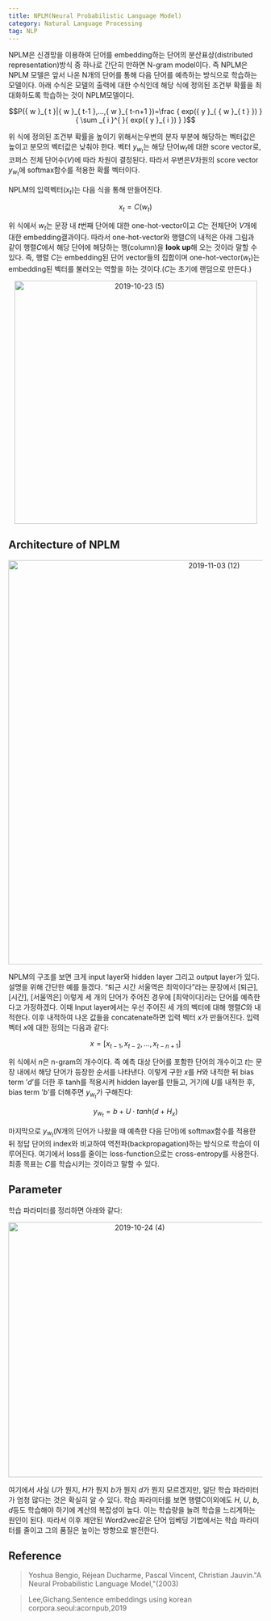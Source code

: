```yaml
---
title: NPLM(Neural Probabilistic Language Model)
category: Natural Language Processing
tag: NLP
---
```


NPLM은 신경망을 이용하여 단어를 embedding하는 단어의 분산표상(distributed representation)방식 중 하나로 간단히 만하면 N-gram model이다. 즉 NPLM은 NPLM 모델은 앞서 나온 N개의 단어를 통해 다음 단어를 예측하는 방식으로 학습하는 모델이다. 아래 수식은 모델의 출력에 대한 수식인데 해당 식에 정의된 조건부 확률을 최대화하도록 학습하는 것이 NPLM모델이다.

$$P({ w }_{ t }|{ w }_{ t-1 },...,{ w }_{ t-n+1 })=\frac { exp({ y }_{ { w }_{ t } }) }{ \sum _{ i }^{  }{ exp({ y }_{ i }) } }$$

위 식에 정의된 조건부 확률을 높이기 위해서는우변의 분자 부분에 해당하는 벡터값은 높이고 분모의 벡터값은 낮춰야 한다. 벡터 $y_{w_t}$는 해당 단어$w_t$에 대한 score vector로, 코퍼스 전체 단어수($V$)에 따라 차원이 결정된다. 따라서 우변은$V$차원의 score vector $y_{w_t}$에 softmax함수를 적용한 확률 벡터이다.

NPLM의 입력벡터($x_t$)는 다음 식을 통해 만들어진다.

$$x_t=C(w_t)$$

위 식에서 $w_t$는 문장 내 $t$번째 단어에 대한 one-hot-vector이고 $C$는 전체단어 $V$개에 대한 embedding결과이다. 따라서 one-hot-vector와 행렬$C$의 내적은 아래 그림과 같이 행렬$C$에서 해당 단어에 해당하는 행(column)을 **look up**해 오는 것이라 말할 수 있다. 즉, 행렬 $C$는 embedding된 단어 vector들의 집합이며 one-hot-vector($w_t$)는 embedding된 벡터를 불러오는 역할을 하는 것이다.($C$는 초기에 랜덤으로 만든다.)

<center><img width="481" alt="2019-10-23 (5)" src="https://user-images.githubusercontent.com/53667002/68085343-5e6ec780-fe83-11e9-9bbf-d8598f24942f.png"></center>

## Architecture of NPLM

<center><img width="800" alt="2019-11-03 (12)" src="https://user-images.githubusercontent.com/53667002/68085763-c7f0d500-fe87-11e9-8cba-c908678274e1.png">
</center>

NPLM의 구조를 보면 크게 input layer와 hidden layer 그리고 output layer가 있다. 설명을 위해 간단한 예를 들겠다. “퇴근 시간 서울역은 최악이다”라는 문장에서 [퇴근], [시간], [서울역은] 이렇게 세 개의 단어가 주어진 경우에 [최악이다]라는 단어를 예측한다고 가정하겠다. 이때 Input layer에서는 우선 주어진 세 개의 벡터에 대해 행렬$C$와 내적한다. 이후 내적하여 나온 값들을 concatenate하면 입력 벡터 $x$가 만들어진다. 입력 벡터 $x$에 대한 정의는 다음과 같다:

$$x=[{ { x }_{ t-1 } },{ { x }_{ t-2 } },… ,{ { x }_{ t-n+1 } }]$$

위 식에서 $n$은 n-gram의 개수이다. 즉 예측 대상 단어를 포함한 단어의 개수이고 $t$는 문장 내에서 해당 단어가 등장한 순서를 나타낸다. 이렇게 구한 $x$를 $H$와 내적한 뒤 bias term ’$d$’를 더한 후 tanh를 적용시켜 hidden layer를 만들고, 거기에 $U$를 내적한 후,  bias term ’$b$’를 더해주면 $y_{w_t}$가 구해진다:

$${ y }_{ { w }_{ t } }=b+U\cdot tanh(d+H_x)$$

마지막으로 $y_{w_t}$($N$개의 단어가 나왔을 때 예측한 다음 단어)에 softmax함수를 적용한 뒤 정답 단어의 index와 비교하여 역전파(backpropagation)하는 방식으로 학습이 이루어진다. 여기에서 loss를 줄이는 loss-function으로는 cross-entropy를 사용한다. 최종 목표는 $C$를 학습시키는 것이라고 말할 수 있다.

## Parameter

학습 파라미터를 정리하면 아래와 같다:

<center><img width="505" alt="2019-10-24 (4)" src="https://user-images.githubusercontent.com/53667002/68085609-04233600-fe86-11e9-99aa-32b4c894a374.png"></center>

여기에서 사실 $U$가 뭔지, $H$가 뭔지 $b$가 뭔지 $d$가 뭔지 모르겠지만, 일단 학습 파라미터가 엄청 많다는 것은 확실히 알 수 있다. 학습 파라미터를 보면 행렬C이외에도 $H$, $U$, $b$, $d$등도 학습해야 하기에 계산의 복잡성이 높다. 이는 학습량을 늘려 학습을 느리게하는 원인이 된다. 따라서 이후 제안된 Word2vec같은 단어 임베딩 기법에서는 학습 파라미터를 줄이고 그의 품질은 높이는 방향으로 발전한다.

## Reference

> Yoshua Bengio, Réjean Ducharme, Pascal Vincent, Christian Jauvin."A Neural Probabilistic Language Model,"(2003)

> Lee,Gichang.Sentence embeddings using korean corpora.seoul:acornpub,2019
